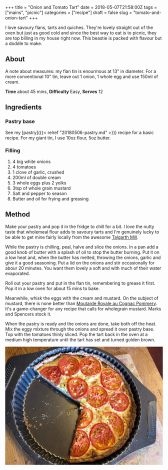 +++
title = "Onion and Tomato Tart"
date = 2018-05-07T21:58:00Z
tags = ["mains", "picnic"]
categories = ["recipe"]
draft = false
slug = "tomato-and-onion-tart"
+++ 

I love savoury flans, tarts and quiches. They're lovely straight out of the oven but just as good cold and since the best way to eat is to picnic, they are top billing in my house right now. This beastie is packed with flavour but a doddle to make. 

<!--more-->

## About

A note about measures: my flan tin is enourmous at 13" in diameter. For a more conventional 10" tin, leave out 1 onion, 1 whole egg and use 150ml of cream. 

**Time** about 45 mins, **Difficulty** Easy, **Serves** 12

## Ingredients

### Pastry base

See my [pastry]({{< relref "20180506-pastry.md" >}}) recipe for a basic recipe. For my giant tin, I use 10oz flour, 5oz butter. 

### Filling

1. 4 big white onions
2. 4 tomatoes
2. 1 clove of garlic, crushed
2. 200ml of double cream
3. 3 whole eggs plus 2 yolks
5. 3tsp of whole grain mustard
6. Salt and pepper to season
7. Butter and oil for frying and greasing

## Method

Make your pastry and pop it in the fridge to chill for a bit. I love the nutty taste that wholemeal flour adds to savoury tarts and I'm genuinely lucky to be able to get mine fairly locally from the awesome [Talgarth Mill](http://talgarthmill.com). 

While the pastry is chilling, peal, halve and slice the onions. In a pan add a good knob of butter with a splash of oil to stop the butter burning. Put it on a low heat and, when the butter has melted, throwing the onions, garlic and give it a good seasoning. Put a lid on the onions and stir occasionally for abour 20 minutes. You want them lovely a soft and with much of their water evaporated. 

Roll out your pastry and put in the flan tin, remembering to grease it first. Pop it in a low oven for about 15 mins to bake. 

Meanwhile, whisk the eggs with the cream and mustard. On the subject of mustard, there is none better than [Moutarde Royale au Cognac Pommery](http://www.moutarde-de-meaux.com/en/2-moutarde-500g/10-the-moutarde-royale-cognac-pommery-500g.htm). It's a game-changer for any recipe that calls for wholegrain mustard. Marks and Spencers stock it.

When the pastry is ready and the onions are done, take both off the heat. Mix the eggy mixture through the onions and spread it over pastry base. Top with the tomatoes thinly sliced. Pop the tart back in the oven at a medium high temperature until the tart has set and turned golden brown. 

![Onion and Tomato Tart](onion-tomato-tart.jpeg)

